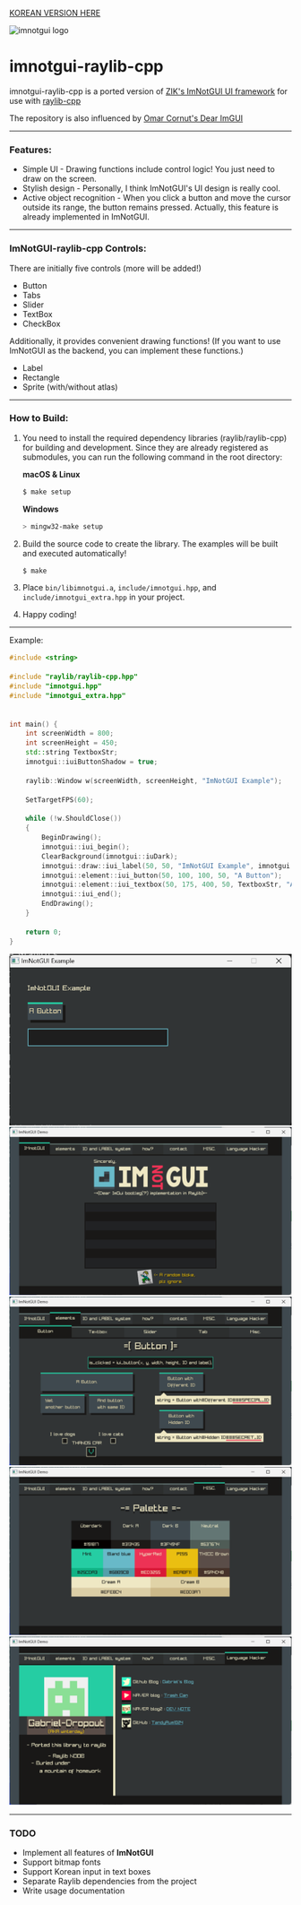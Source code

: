 [KOREAN VERSION HERE](README-KOR.md)

![imnotgui logo](https://TandyRum1024.github.io/imnotgui_huge.png)

# imnotgui-raylib-cpp

imnotgui-raylib-cpp is a ported version of [ZIK's ImNotGUI UI framework](https://github.com/TandyRum1024/sincerly-imnotgui-gml/tree/master) for use with [raylib-cpp](https://github.com/RobLoach/raylib-cpp)

The repository is also influenced by [Omar Cornut's Dear ImGUI](https://github.com/ocornut/imgui)

---

### Features:

* Simple UI - Drawing functions include control logic! You just need to draw on the screen.
* Stylish design - Personally, I think ImNotGUI's UI design is really cool.
* Active object recognition - When you click a button and move the cursor outside its range, the button remains pressed. Actually, this feature is already implemented in ImNotGUI.

---

### ImNotGUI-raylib-cpp Controls:

There are initially five controls (more will be added!)

* Button
* Tabs
* Slider
* TextBox
* CheckBox

Additionally, it provides convenient drawing functions! (If you want to use ImNotGUI as the backend, you can implement these functions.)

- Label
- Rectangle
- Sprite (with/without atlas)

---

### How to Build:

1. You need to install the required dependency libraries (raylib/raylib-cpp) for building and development. Since they are already registered as submodules, you can run the following command in the root directory:

   **macOS & Linux**

   ```bash
   $ make setup
   ```

   **Windows**

   ```powershell
   > mingw32-make setup
   ```

2. Build the source code to create the library. The examples will be built and executed automatically!

   ```bash
   $ make
   ```

3. Place `bin/libimnotgui.a`, `include/imnotgui.hpp`, and `include/imnotgui_extra.hpp` in your project.

4. Happy coding!

---

Example:

```cpp
#include <string>

#include "raylib/raylib-cpp.hpp"
#include "imnotgui.hpp"
#include "imnotgui_extra.hpp"


int main() {
    int screenWidth = 800;
    int screenHeight = 450;
    std::string TextboxStr;
    imnotgui::iuiButtonShadow = true;

    raylib::Window w(screenWidth, screenHeight, "ImNotGUI Example");

    SetTargetFPS(60);
    
    while (!w.ShouldClose())
    {
        BeginDrawing();
        imnotgui::iui_begin();
        ClearBackground(imnotgui::iuDark);
        imnotgui::draw::iui_label(50, 50, "ImNotGUI Example", imnotgui::iuCream);
        imnotgui::element::iui_button(50, 100, 100, 50, "A Button");
        imnotgui::element::iui_textbox(50, 175, 400, 50, TextboxStr, "A Textbox");
        imnotgui::iui_end();
        EndDrawing();
    }

    return 0;
}
```

<img src="example1.png" alt="ex1" style="zoom: 80%;" />

<img src="example2.png" alt="ex2" style="zoom: 80%;" />

<img src="example3.png" alt="ex3" style="zoom: 80%;" />

<img src="example4.png" alt="ex4" style="zoom: 80%;" />

<img src="example5.png" alt="ex5" style="zoom: 80%;" />

---

### TODO

- Implement all features of **ImNotGUI**
- Support bitmap fonts
- Support Korean input in text boxes
- Separate Raylib dependencies from the project
- Write usage documentation
